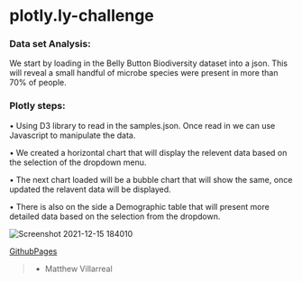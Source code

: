 # plotly.ly-challenge

### Data set Analysis:

We start by loading in the Belly Button Biodiversity dataset into a json. This will reveal a small handful of microbe species were present in more than 70% of people.

### Plotly steps:


• Using D3 library to read in the samples.json. Once read in we can use Javascript to manipulate the data.

• We created a horizontal chart that will display the relevent data based on the selection of the dropdown menu.

• The next chart loaded will be a bubble chart that will show the same, once updated the relavent data will be displayed.

• There is also on the side a Demographic table that will present more detailed data based on the selection from the dropdown.

![Screenshot 2021-12-15 184010](https://user-images.githubusercontent.com/81705144/146286875-64589644-7695-42fb-8988-2547b6710596.png)

[GithubPages](https://mvillarreal88.github.io/plotly-challenge/)

>- Matthew Villarreal
